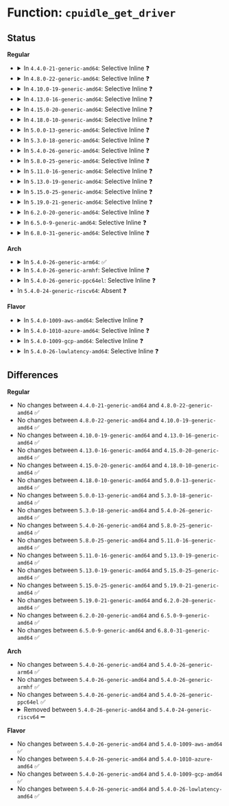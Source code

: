 # Function: <code>cpuidle_get_driver</code>

## Status
<b>Regular</b>
<ul>
<li>
<details>
<summary>In <code>4.4.0-21-generic-amd64</code>: Selective Inline ❓</summary>

```c
struct cpuidle_driver * cpuidle_get_driver()
```

```json
{
  "name": "cpuidle_get_driver",
  "collision_type": "Unique Global",
  "inline_type": "Selective",
  "funcs": [
    {
      "addr": 18446744071585906320,
      "name": "cpuidle_get_driver",
      "external": true,
      "loc": "drivers/cpuidle/driver.c:318",
      "file": "drivers/cpuidle/driver.c",
      "inline": "not declared, inlined",
      "caller_inline": [
        "drivers/cpuidle/driver.c:cpuidle_driver_ref",
        "drivers/cpuidle/driver.c:cpuidle_driver_unref"
      ],
      "caller_func": [
        "drivers/acpi/processor_driver.c:__acpi_processor_start",
        "drivers/acpi/processor_driver.c:__acpi_processor_start",
        "drivers/acpi/processor_idle.c:acpi_processor_cst_has_changed",
        "drivers/cpuidle/sysfs.c:show_current_driver"
      ]
    }
  ],
  "symbols": [
    {
      "addr": 18446744071585906320,
      "name": "cpuidle_get_driver",
      "section": ".text",
      "bind": "STB_GLOBAL",
      "size": 18
    }
  ]
}
```
</details>
</li>
<li>
<details>
<summary>In <code>4.8.0-22-generic-amd64</code>: Selective Inline ❓</summary>

```c
struct cpuidle_driver * cpuidle_get_driver()
```

```json
{
  "name": "cpuidle_get_driver",
  "collision_type": "Unique Global",
  "inline_type": "Selective",
  "funcs": [
    {
      "addr": 18446744071586306773,
      "name": "cpuidle_get_driver",
      "external": true,
      "loc": "drivers/cpuidle/driver.c:318",
      "file": "drivers/cpuidle/driver.c",
      "inline": "not declared, inlined",
      "caller_inline": [
        "drivers/cpuidle/driver.c:cpuidle_driver_unref",
        "drivers/cpuidle/driver.c:cpuidle_driver_ref"
      ],
      "caller_func": [
        "drivers/acpi/processor_driver.c:__acpi_processor_start",
        "drivers/acpi/processor_driver.c:__acpi_processor_start",
        "drivers/acpi/processor_idle.c:acpi_processor_power_state_has_changed",
        "drivers/cpuidle/sysfs.c:show_current_driver"
      ]
    }
  ],
  "symbols": [
    {
      "addr": 18446744071586305888,
      "name": "cpuidle_get_driver",
      "section": ".text",
      "bind": "STB_GLOBAL",
      "size": 18
    }
  ]
}
```
</details>
</li>
<li>
<details>
<summary>In <code>4.10.0-19-generic-amd64</code>: Selective Inline ❓</summary>

```c
struct cpuidle_driver * cpuidle_get_driver()
```

```json
{
  "name": "cpuidle_get_driver",
  "collision_type": "Unique Global",
  "inline_type": "Selective",
  "funcs": [
    {
      "addr": 18446744071586514501,
      "name": "cpuidle_get_driver",
      "external": true,
      "loc": "drivers/cpuidle/driver.c:319",
      "file": "drivers/cpuidle/driver.c",
      "inline": "not declared, inlined",
      "caller_inline": [
        "drivers/cpuidle/driver.c:cpuidle_driver_unref",
        "drivers/cpuidle/driver.c:cpuidle_driver_ref"
      ],
      "caller_func": [
        "drivers/acpi/processor_driver.c:__acpi_processor_start",
        "drivers/acpi/processor_driver.c:__acpi_processor_start",
        "drivers/acpi/processor_idle.c:acpi_processor_power_state_has_changed",
        "drivers/cpuidle/sysfs.c:show_current_driver"
      ]
    }
  ],
  "symbols": [
    {
      "addr": 18446744071586513744,
      "name": "cpuidle_get_driver",
      "section": ".text",
      "bind": "STB_GLOBAL",
      "size": 18
    }
  ]
}
```
</details>
</li>
<li>
<details>
<summary>In <code>4.13.0-16-generic-amd64</code>: Selective Inline ❓</summary>

```c
struct cpuidle_driver * cpuidle_get_driver()
```

```json
{
  "name": "cpuidle_get_driver",
  "collision_type": "Unique Global",
  "inline_type": "Selective",
  "funcs": [
    {
      "addr": 18446744071586640117,
      "name": "cpuidle_get_driver",
      "external": true,
      "loc": "drivers/cpuidle/driver.c:320",
      "file": "drivers/cpuidle/driver.c",
      "inline": "not declared, inlined",
      "caller_inline": [
        "drivers/cpuidle/driver.c:cpuidle_driver_unref",
        "drivers/cpuidle/driver.c:cpuidle_driver_ref"
      ],
      "caller_func": [
        "drivers/acpi/processor_driver.c:__acpi_processor_start",
        "drivers/acpi/processor_driver.c:__acpi_processor_start",
        "drivers/acpi/processor_idle.c:acpi_processor_power_state_has_changed",
        "drivers/cpuidle/sysfs.c:show_current_driver"
      ]
    }
  ],
  "symbols": [
    {
      "addr": 18446744071586639376,
      "name": "cpuidle_get_driver",
      "section": ".text",
      "bind": "STB_GLOBAL",
      "size": 18
    }
  ]
}
```
</details>
</li>
<li>
<details>
<summary>In <code>4.15.0-20-generic-amd64</code>: Selective Inline ❓</summary>

```c
struct cpuidle_driver * cpuidle_get_driver()
```

```json
{
  "name": "cpuidle_get_driver",
  "collision_type": "Unique Global",
  "inline_type": "Selective",
  "funcs": [
    {
      "addr": 18446744071587121493,
      "name": "cpuidle_get_driver",
      "external": true,
      "loc": "drivers/cpuidle/driver.c:288",
      "file": "drivers/cpuidle/driver.c",
      "inline": "not declared, inlined",
      "caller_inline": [
        "drivers/cpuidle/driver.c:cpuidle_driver_unref",
        "drivers/cpuidle/driver.c:cpuidle_driver_ref"
      ],
      "caller_func": [
        "drivers/acpi/processor_driver.c:__acpi_processor_start",
        "drivers/acpi/processor_driver.c:__acpi_processor_start",
        "drivers/acpi/processor_idle.c:acpi_processor_power_state_has_changed",
        "drivers/cpuidle/sysfs.c:show_current_driver"
      ]
    }
  ],
  "symbols": [
    {
      "addr": 18446744071587120864,
      "name": "cpuidle_get_driver",
      "section": ".text",
      "bind": "STB_GLOBAL",
      "size": 18
    }
  ]
}
```
</details>
</li>
<li>
<details>
<summary>In <code>4.18.0-10-generic-amd64</code>: Selective Inline ❓</summary>

```c
struct cpuidle_driver * cpuidle_get_driver()
```

```json
{
  "name": "cpuidle_get_driver",
  "collision_type": "Unique Global",
  "inline_type": "Selective",
  "funcs": [
    {
      "addr": 18446744071587421061,
      "name": "cpuidle_get_driver",
      "external": true,
      "loc": "drivers/cpuidle/driver.c:288",
      "file": "drivers/cpuidle/driver.c",
      "inline": "not declared, inlined",
      "caller_inline": [
        "drivers/cpuidle/driver.c:cpuidle_driver_unref",
        "drivers/cpuidle/driver.c:cpuidle_driver_ref"
      ],
      "caller_func": [
        "drivers/idle/intel_idle.c:intel_idle_init",
        "drivers/acpi/processor_driver.c:__acpi_processor_start",
        "drivers/acpi/processor_driver.c:__acpi_processor_start",
        "drivers/acpi/processor_idle.c:acpi_processor_power_state_has_changed",
        "drivers/cpuidle/sysfs.c:show_current_driver"
      ]
    }
  ],
  "symbols": [
    {
      "addr": 18446744071587420432,
      "name": "cpuidle_get_driver",
      "section": ".text",
      "bind": "STB_GLOBAL",
      "size": 18
    }
  ]
}
```
</details>
</li>
<li>
<details>
<summary>In <code>5.0.0-13-generic-amd64</code>: Selective Inline ❓</summary>

```c
struct cpuidle_driver * cpuidle_get_driver()
```

```json
{
  "name": "cpuidle_get_driver",
  "collision_type": "Unique Global",
  "inline_type": "Selective",
  "funcs": [
    {
      "addr": 18446744071587601669,
      "name": "cpuidle_get_driver",
      "external": true,
      "loc": "drivers/cpuidle/driver.c:288",
      "file": "drivers/cpuidle/driver.c",
      "inline": "not declared, inlined",
      "caller_inline": [
        "drivers/cpuidle/driver.c:cpuidle_driver_unref",
        "drivers/cpuidle/driver.c:cpuidle_driver_ref"
      ],
      "caller_func": [
        "drivers/idle/intel_idle.c:intel_idle_init",
        "drivers/acpi/processor_driver.c:__acpi_processor_start",
        "drivers/acpi/processor_driver.c:__acpi_processor_start",
        "drivers/acpi/processor_idle.c:acpi_processor_power_state_has_changed",
        "drivers/cpuidle/sysfs.c:show_current_driver"
      ]
    }
  ],
  "symbols": [
    {
      "addr": 18446744071587601040,
      "name": "cpuidle_get_driver",
      "section": ".text",
      "bind": "STB_GLOBAL",
      "size": 25
    }
  ]
}
```
</details>
</li>
<li>
<details>
<summary>In <code>5.3.0-18-generic-amd64</code>: Selective Inline ❓</summary>

```c
struct cpuidle_driver * cpuidle_get_driver()
```

```json
{
  "name": "cpuidle_get_driver",
  "collision_type": "Unique Global",
  "inline_type": "Selective",
  "funcs": [
    {
      "addr": 18446744071587878437,
      "name": "cpuidle_get_driver",
      "external": true,
      "loc": "drivers/cpuidle/driver.c:288",
      "file": "drivers/cpuidle/driver.c",
      "inline": "not declared, inlined",
      "caller_inline": [
        "drivers/cpuidle/driver.c:cpuidle_driver_unref",
        "drivers/cpuidle/driver.c:cpuidle_driver_ref"
      ],
      "caller_func": [
        "drivers/idle/intel_idle.c:intel_idle_init",
        "drivers/acpi/processor_driver.c:__acpi_processor_start",
        "drivers/acpi/processor_driver.c:__acpi_processor_start",
        "drivers/acpi/processor_idle.c:acpi_processor_power_state_has_changed",
        "drivers/cpuidle/sysfs.c:show_current_driver"
      ]
    }
  ],
  "symbols": [
    {
      "addr": 18446744071587877840,
      "name": "cpuidle_get_driver",
      "section": ".text",
      "bind": "STB_GLOBAL",
      "size": 18
    }
  ]
}
```
</details>
</li>
<li>
<details>
<summary>In <code>5.4.0-26-generic-amd64</code>: Selective Inline ❓</summary>

```c
struct cpuidle_driver * cpuidle_get_driver()
```

```json
{
  "name": "cpuidle_get_driver",
  "collision_type": "Unique Global",
  "inline_type": "Selective",
  "funcs": [
    {
      "addr": 18446744071588084405,
      "name": "cpuidle_get_driver",
      "external": true,
      "loc": "drivers/cpuidle/driver.c:312",
      "file": "drivers/cpuidle/driver.c",
      "inline": "not declared, inlined",
      "caller_inline": [
        "drivers/cpuidle/driver.c:cpuidle_driver_unref",
        "drivers/cpuidle/driver.c:cpuidle_driver_ref"
      ],
      "caller_func": [
        "drivers/idle/intel_idle.c:intel_idle_init",
        "drivers/acpi/processor_driver.c:__acpi_processor_start",
        "drivers/acpi/processor_driver.c:__acpi_processor_start",
        "drivers/acpi/processor_idle.c:acpi_processor_power_state_has_changed",
        "drivers/cpuidle/sysfs.c:show_current_driver"
      ]
    }
  ],
  "symbols": [
    {
      "addr": 18446744071588083584,
      "name": "cpuidle_get_driver",
      "section": ".text",
      "bind": "STB_GLOBAL",
      "size": 18
    }
  ]
}
```
</details>
</li>
<li>
<details>
<summary>In <code>5.8.0-25-generic-amd64</code>: Selective Inline ❓</summary>

```c
struct cpuidle_driver * cpuidle_get_driver()
```

```json
{
  "name": "cpuidle_get_driver",
  "collision_type": "Unique Global",
  "inline_type": "Selective",
  "funcs": [
    {
      "addr": 18446744071588945280,
      "name": "cpuidle_get_driver",
      "external": true,
      "loc": "drivers/cpuidle/driver.c:318",
      "file": "drivers/cpuidle/driver.c",
      "inline": "not declared, inlined",
      "caller_inline": [],
      "caller_func": [
        "drivers/idle/intel_idle.c:intel_idle_init",
        "drivers/acpi/processor_driver.c:__acpi_processor_start",
        "drivers/acpi/processor_driver.c:__acpi_processor_start",
        "drivers/acpi/processor_idle.c:acpi_processor_power_state_has_changed",
        "drivers/cpuidle/sysfs.c:show_current_driver"
      ]
    }
  ],
  "symbols": [
    {
      "addr": 18446744071588945280,
      "name": "cpuidle_get_driver",
      "section": ".text",
      "bind": "STB_GLOBAL",
      "size": 18
    }
  ]
}
```
</details>
</li>
<li>
<details>
<summary>In <code>5.11.0-16-generic-amd64</code>: Selective Inline ❓</summary>

```c
struct cpuidle_driver * cpuidle_get_driver()
```

```json
{
  "name": "cpuidle_get_driver",
  "collision_type": "Unique Global",
  "inline_type": "Selective",
  "funcs": [
    {
      "addr": 18446744071588957520,
      "name": "cpuidle_get_driver",
      "external": true,
      "loc": "drivers/cpuidle/driver.c:318",
      "file": "drivers/cpuidle/driver.c",
      "inline": "not declared, inlined",
      "caller_inline": [],
      "caller_func": [
        "drivers/idle/intel_idle.c:intel_idle_init",
        "drivers/acpi/processor_driver.c:__acpi_processor_start",
        "drivers/acpi/processor_driver.c:__acpi_processor_start",
        "drivers/acpi/processor_idle.c:acpi_processor_power_state_has_changed",
        "drivers/cpuidle/sysfs.c:show_current_driver"
      ]
    }
  ],
  "symbols": [
    {
      "addr": 18446744071588957520,
      "name": "cpuidle_get_driver",
      "section": ".text",
      "bind": "STB_GLOBAL",
      "size": 18
    }
  ]
}
```
</details>
</li>
<li>
<details>
<summary>In <code>5.13.0-19-generic-amd64</code>: Selective Inline ❓</summary>

```c
struct cpuidle_driver * cpuidle_get_driver()
```

```json
{
  "name": "cpuidle_get_driver",
  "collision_type": "Unique Global",
  "inline_type": "Selective",
  "funcs": [
    {
      "addr": 18446744071588845920,
      "name": "cpuidle_get_driver",
      "external": true,
      "loc": "drivers/cpuidle/driver.c:322",
      "file": "drivers/cpuidle/driver.c",
      "inline": "not declared, inlined",
      "caller_inline": [],
      "caller_func": [
        "drivers/idle/intel_idle.c:intel_idle_init",
        "drivers/acpi/processor_driver.c:__acpi_processor_start",
        "drivers/acpi/processor_driver.c:__acpi_processor_start",
        "drivers/acpi/processor_idle.c:acpi_processor_power_state_has_changed",
        "drivers/cpuidle/sysfs.c:show_current_driver"
      ]
    }
  ],
  "symbols": [
    {
      "addr": 18446744071588845920,
      "name": "cpuidle_get_driver",
      "section": ".text",
      "bind": "STB_GLOBAL",
      "size": 18
    }
  ]
}
```
</details>
</li>
<li>
<details>
<summary>In <code>5.15.0-25-generic-amd64</code>: Selective Inline ❓</summary>

```c
struct cpuidle_driver * cpuidle_get_driver()
```

```json
{
  "name": "cpuidle_get_driver",
  "collision_type": "Unique Global",
  "inline_type": "Selective",
  "funcs": [
    {
      "addr": 18446744071589544240,
      "name": "cpuidle_get_driver",
      "external": true,
      "loc": "drivers/cpuidle/driver.c:322",
      "file": "drivers/cpuidle/driver.c",
      "inline": "not declared, inlined",
      "caller_inline": [],
      "caller_func": [
        "drivers/idle/intel_idle.c:intel_idle_init",
        "drivers/acpi/processor_driver.c:__acpi_processor_start",
        "drivers/acpi/processor_driver.c:__acpi_processor_start",
        "drivers/acpi/processor_idle.c:acpi_processor_power_state_has_changed",
        "drivers/cpuidle/sysfs.c:show_current_driver"
      ]
    }
  ],
  "symbols": [
    {
      "addr": 18446744071589544240,
      "name": "cpuidle_get_driver",
      "section": ".text",
      "bind": "STB_GLOBAL",
      "size": 18
    }
  ]
}
```
</details>
</li>
<li>
<details>
<summary>In <code>5.19.0-21-generic-amd64</code>: Selective Inline ❓</summary>

```c
struct cpuidle_driver * cpuidle_get_driver()
```

```json
{
  "name": "cpuidle_get_driver",
  "collision_type": "Unique Global",
  "inline_type": "Selective",
  "funcs": [
    {
      "addr": 18446744071591037200,
      "name": "cpuidle_get_driver",
      "external": true,
      "loc": "drivers/cpuidle/driver.c:322",
      "file": "drivers/cpuidle/driver.c",
      "inline": "not declared, inlined",
      "caller_inline": [],
      "caller_func": [
        "drivers/idle/intel_idle.c:intel_idle_init",
        "drivers/acpi/processor_driver.c:__acpi_processor_start",
        "drivers/acpi/processor_driver.c:__acpi_processor_start",
        "drivers/acpi/processor_idle.c:acpi_processor_power_state_has_changed",
        "drivers/cpuidle/sysfs.c:show_current_driver"
      ]
    }
  ],
  "symbols": [
    {
      "addr": 18446744071591037200,
      "name": "cpuidle_get_driver",
      "section": ".text",
      "bind": "STB_GLOBAL",
      "size": 48
    }
  ]
}
```
</details>
</li>
<li>
<details>
<summary>In <code>6.2.0-20-generic-amd64</code>: Selective Inline ❓</summary>

```c
struct cpuidle_driver * cpuidle_get_driver()
```

```json
{
  "name": "cpuidle_get_driver",
  "collision_type": "Unique Global",
  "inline_type": "Selective",
  "funcs": [
    {
      "addr": 18446744071592748416,
      "name": "cpuidle_get_driver",
      "external": true,
      "loc": "drivers/cpuidle/driver.c:322",
      "file": "drivers/cpuidle/driver.c",
      "inline": "not declared, inlined",
      "caller_inline": [],
      "caller_func": [
        "drivers/idle/intel_idle.c:intel_idle_init",
        "drivers/acpi/processor_driver.c:__acpi_processor_start",
        "drivers/acpi/processor_driver.c:__acpi_processor_start",
        "drivers/acpi/processor_idle.c:acpi_processor_power_state_has_changed",
        "drivers/cpuidle/sysfs.c:show_current_driver"
      ]
    }
  ],
  "symbols": [
    {
      "addr": 18446744071592748416,
      "name": "cpuidle_get_driver",
      "section": ".text",
      "bind": "STB_GLOBAL",
      "size": 48
    }
  ]
}
```
</details>
</li>
<li>
<details>
<summary>In <code>6.5.0-9-generic-amd64</code>: Selective Inline ❓</summary>

```c
struct cpuidle_driver * cpuidle_get_driver()
```

```json
{
  "name": "cpuidle_get_driver",
  "collision_type": "Unique Global",
  "inline_type": "Selective",
  "funcs": [
    {
      "addr": 18446744071593183072,
      "name": "cpuidle_get_driver",
      "external": true,
      "loc": "drivers/cpuidle/driver.c:326",
      "file": "drivers/cpuidle/driver.c",
      "inline": "not declared, inlined",
      "caller_inline": [],
      "caller_func": [
        "drivers/idle/intel_idle.c:intel_idle_init",
        "drivers/acpi/processor_driver.c:__acpi_processor_start",
        "drivers/acpi/processor_driver.c:__acpi_processor_start",
        "drivers/acpi/processor_idle.c:acpi_processor_power_state_has_changed",
        "drivers/cpuidle/sysfs.c:show_current_driver"
      ]
    }
  ],
  "symbols": [
    {
      "addr": 18446744071593183072,
      "name": "cpuidle_get_driver",
      "section": ".text",
      "bind": "STB_GLOBAL",
      "size": 48
    }
  ]
}
```
</details>
</li>
<li>
<details>
<summary>In <code>6.8.0-31-generic-amd64</code>: Selective Inline ❓</summary>

```c
struct cpuidle_driver * cpuidle_get_driver()
```

```json
{
  "name": "cpuidle_get_driver",
  "collision_type": "Unique Global",
  "inline_type": "Selective",
  "funcs": [
    {
      "addr": 18446744071593936896,
      "name": "cpuidle_get_driver",
      "external": true,
      "loc": "drivers/cpuidle/driver.c:326",
      "file": "drivers/cpuidle/driver.c",
      "inline": "not declared, inlined",
      "caller_inline": [],
      "caller_func": [
        "drivers/idle/intel_idle.c:intel_idle_init",
        "drivers/acpi/processor_driver.c:__acpi_processor_start",
        "drivers/acpi/processor_driver.c:__acpi_processor_start",
        "drivers/acpi/processor_idle.c:acpi_processor_power_state_has_changed",
        "drivers/cpuidle/sysfs.c:show_current_driver"
      ]
    }
  ],
  "symbols": [
    {
      "addr": 18446744071593936896,
      "name": "cpuidle_get_driver",
      "section": ".text",
      "bind": "STB_GLOBAL",
      "size": 48
    }
  ]
}
```
</details>
</li>
</ul>
<b>Arch</b>
<ul>
<li>
<details>
<summary>In <code>5.4.0-26-generic-arm64</code>: ✅</summary>

```c
struct cpuidle_driver * cpuidle_get_driver()
```

```json
{
  "name": "cpuidle_get_driver",
  "collision_type": "Unique Global",
  "inline_type": "No",
  "funcs": [
    {
      "addr": 18446603336501327584,
      "name": "cpuidle_get_driver",
      "external": true,
      "loc": "drivers/cpuidle/driver.c:312",
      "file": "drivers/cpuidle/driver.c",
      "inline": "seen, unknown",
      "caller_inline": [],
      "caller_func": [
        "drivers/acpi/processor_driver.c:__acpi_processor_start",
        "drivers/acpi/processor_driver.c:__acpi_processor_start",
        "drivers/acpi/processor_idle.c:acpi_processor_power_state_has_changed",
        "drivers/cpuidle/driver.c:cpuidle_driver_unref",
        "drivers/cpuidle/driver.c:cpuidle_driver_ref",
        "drivers/cpuidle/sysfs.c:show_current_driver",
        "drivers/cpuidle/sysfs.c:show_current_driver"
      ]
    }
  ],
  "symbols": [
    {
      "addr": 18446603336501327584,
      "name": "cpuidle_get_driver",
      "section": ".text",
      "bind": "STB_GLOBAL",
      "size": 64
    }
  ]
}
```
</details>
</li>
<li>
<details>
<summary>In <code>5.4.0-26-generic-armhf</code>: Selective Inline ❓</summary>

```c
struct cpuidle_driver * cpuidle_get_driver()
```

```json
{
  "name": "cpuidle_get_driver",
  "collision_type": "Unique Global",
  "inline_type": "Selective",
  "funcs": [
    {
      "addr": 3233819096,
      "name": "cpuidle_get_driver",
      "external": true,
      "loc": "drivers/cpuidle/driver.c:312",
      "file": "drivers/cpuidle/driver.c",
      "inline": "not declared, inlined",
      "caller_inline": [
        "drivers/cpuidle/driver.c:cpuidle_driver_unref",
        "drivers/cpuidle/driver.c:cpuidle_driver_ref"
      ],
      "caller_func": [
        "drivers/cpuidle/sysfs.c:show_current_driver"
      ]
    }
  ],
  "symbols": [
    {
      "addr": 3233817880,
      "name": "cpuidle_get_driver",
      "section": ".text",
      "bind": "STB_GLOBAL",
      "size": 64
    }
  ]
}
```
</details>
</li>
<li>
<details>
<summary>In <code>5.4.0-26-generic-ppc64el</code>: Selective Inline ❓</summary>

```c
struct cpuidle_driver * cpuidle_get_driver()
```

```json
{
  "name": "cpuidle_get_driver",
  "collision_type": "Unique Global",
  "inline_type": "Selective",
  "funcs": [
    {
      "addr": 13835058055294873804,
      "name": "cpuidle_get_driver",
      "external": true,
      "loc": "drivers/cpuidle/driver.c:312",
      "file": "drivers/cpuidle/driver.c",
      "inline": "not declared, inlined",
      "caller_inline": [
        "drivers/cpuidle/driver.c:cpuidle_driver_unref",
        "drivers/cpuidle/driver.c:cpuidle_driver_ref"
      ],
      "caller_func": [
        "drivers/cpuidle/sysfs.c:show_current_driver",
        "drivers/cpuidle/cpuidle-pseries.c:pseries_cpuidle_cpu_dead",
        "drivers/cpuidle/cpuidle-pseries.c:pseries_cpuidle_cpu_online",
        "drivers/cpuidle/cpuidle-powernv.c:powernv_cpuidle_cpu_dead",
        "drivers/cpuidle/cpuidle-powernv.c:powernv_cpuidle_cpu_online"
      ]
    }
  ],
  "symbols": [
    {
      "addr": 13835058055294872288,
      "name": "cpuidle_get_driver",
      "section": ".text",
      "bind": "STB_GLOBAL",
      "size": 28
    }
  ]
}
```
</details>
</li>
<li>
In <code>5.4.0-24-generic-riscv64</code>: Absent ❓
</li>
</ul>
<b>Flavor</b>
<ul>
<li>
<details>
<summary>In <code>5.4.0-1009-aws-amd64</code>: Selective Inline ❓</summary>

```c
struct cpuidle_driver * cpuidle_get_driver()
```

```json
{
  "name": "cpuidle_get_driver",
  "collision_type": "Unique Global",
  "inline_type": "Selective",
  "funcs": [
    {
      "addr": 18446744071587706197,
      "name": "cpuidle_get_driver",
      "external": true,
      "loc": "drivers/cpuidle/driver.c:312",
      "file": "drivers/cpuidle/driver.c",
      "inline": "not declared, inlined",
      "caller_inline": [
        "drivers/cpuidle/driver.c:cpuidle_driver_unref",
        "drivers/cpuidle/driver.c:cpuidle_driver_ref"
      ],
      "caller_func": [
        "drivers/idle/intel_idle.c:intel_idle_init",
        "drivers/acpi/processor_driver.c:__acpi_processor_start",
        "drivers/acpi/processor_driver.c:__acpi_processor_start",
        "drivers/acpi/processor_idle.c:acpi_processor_power_state_has_changed",
        "drivers/cpuidle/sysfs.c:show_current_driver"
      ]
    }
  ],
  "symbols": [
    {
      "addr": 18446744071587705376,
      "name": "cpuidle_get_driver",
      "section": ".text",
      "bind": "STB_GLOBAL",
      "size": 18
    }
  ]
}
```
</details>
</li>
<li>
<details>
<summary>In <code>5.4.0-1010-azure-amd64</code>: Selective Inline ❓</summary>

```c
struct cpuidle_driver * cpuidle_get_driver()
```

```json
{
  "name": "cpuidle_get_driver",
  "collision_type": "Unique Global",
  "inline_type": "Selective",
  "funcs": [
    {
      "addr": 18446744071587484485,
      "name": "cpuidle_get_driver",
      "external": true,
      "loc": "drivers/cpuidle/driver.c:312",
      "file": "drivers/cpuidle/driver.c",
      "inline": "not declared, inlined",
      "caller_inline": [
        "drivers/cpuidle/driver.c:cpuidle_driver_unref",
        "drivers/cpuidle/driver.c:cpuidle_driver_ref"
      ],
      "caller_func": [
        "drivers/idle/intel_idle.c:intel_idle_init",
        "drivers/acpi/processor_driver.c:__acpi_processor_start",
        "drivers/acpi/processor_driver.c:__acpi_processor_start",
        "drivers/acpi/processor_idle.c:acpi_processor_power_state_has_changed",
        "drivers/cpuidle/sysfs.c:show_current_driver"
      ]
    }
  ],
  "symbols": [
    {
      "addr": 18446744071587483664,
      "name": "cpuidle_get_driver",
      "section": ".text",
      "bind": "STB_GLOBAL",
      "size": 18
    }
  ]
}
```
</details>
</li>
<li>
<details>
<summary>In <code>5.4.0-1009-gcp-amd64</code>: Selective Inline ❓</summary>

```c
struct cpuidle_driver * cpuidle_get_driver()
```

```json
{
  "name": "cpuidle_get_driver",
  "collision_type": "Unique Global",
  "inline_type": "Selective",
  "funcs": [
    {
      "addr": 18446744071588040549,
      "name": "cpuidle_get_driver",
      "external": true,
      "loc": "drivers/cpuidle/driver.c:312",
      "file": "drivers/cpuidle/driver.c",
      "inline": "not declared, inlined",
      "caller_inline": [
        "drivers/cpuidle/driver.c:cpuidle_driver_unref",
        "drivers/cpuidle/driver.c:cpuidle_driver_ref"
      ],
      "caller_func": [
        "drivers/idle/intel_idle.c:intel_idle_init",
        "drivers/acpi/processor_driver.c:__acpi_processor_start",
        "drivers/acpi/processor_driver.c:__acpi_processor_start",
        "drivers/acpi/processor_idle.c:acpi_processor_power_state_has_changed",
        "drivers/cpuidle/sysfs.c:show_current_driver"
      ]
    }
  ],
  "symbols": [
    {
      "addr": 18446744071588039728,
      "name": "cpuidle_get_driver",
      "section": ".text",
      "bind": "STB_GLOBAL",
      "size": 18
    }
  ]
}
```
</details>
</li>
<li>
<details>
<summary>In <code>5.4.0-26-lowlatency-amd64</code>: Selective Inline ❓</summary>

```c
struct cpuidle_driver * cpuidle_get_driver()
```

```json
{
  "name": "cpuidle_get_driver",
  "collision_type": "Unique Global",
  "inline_type": "Selective",
  "funcs": [
    {
      "addr": 18446744071588156341,
      "name": "cpuidle_get_driver",
      "external": true,
      "loc": "drivers/cpuidle/driver.c:312",
      "file": "drivers/cpuidle/driver.c",
      "inline": "not declared, inlined",
      "caller_inline": [
        "drivers/cpuidle/driver.c:cpuidle_driver_unref",
        "drivers/cpuidle/driver.c:cpuidle_driver_ref"
      ],
      "caller_func": [
        "drivers/idle/intel_idle.c:intel_idle_init",
        "drivers/acpi/processor_driver.c:__acpi_processor_start",
        "drivers/acpi/processor_driver.c:__acpi_processor_start",
        "drivers/acpi/processor_idle.c:acpi_processor_power_state_has_changed",
        "drivers/cpuidle/sysfs.c:show_current_driver"
      ]
    }
  ],
  "symbols": [
    {
      "addr": 18446744071588155456,
      "name": "cpuidle_get_driver",
      "section": ".text",
      "bind": "STB_GLOBAL",
      "size": 40
    }
  ]
}
```
</details>
</li>
</ul>

## Differences
<b>Regular</b>
<ul>
<li>
No changes between <code>4.4.0-21-generic-amd64</code> and <code>4.8.0-22-generic-amd64</code> ✅
</li>
<li>
No changes between <code>4.8.0-22-generic-amd64</code> and <code>4.10.0-19-generic-amd64</code> ✅
</li>
<li>
No changes between <code>4.10.0-19-generic-amd64</code> and <code>4.13.0-16-generic-amd64</code> ✅
</li>
<li>
No changes between <code>4.13.0-16-generic-amd64</code> and <code>4.15.0-20-generic-amd64</code> ✅
</li>
<li>
No changes between <code>4.15.0-20-generic-amd64</code> and <code>4.18.0-10-generic-amd64</code> ✅
</li>
<li>
No changes between <code>4.18.0-10-generic-amd64</code> and <code>5.0.0-13-generic-amd64</code> ✅
</li>
<li>
No changes between <code>5.0.0-13-generic-amd64</code> and <code>5.3.0-18-generic-amd64</code> ✅
</li>
<li>
No changes between <code>5.3.0-18-generic-amd64</code> and <code>5.4.0-26-generic-amd64</code> ✅
</li>
<li>
No changes between <code>5.4.0-26-generic-amd64</code> and <code>5.8.0-25-generic-amd64</code> ✅
</li>
<li>
No changes between <code>5.8.0-25-generic-amd64</code> and <code>5.11.0-16-generic-amd64</code> ✅
</li>
<li>
No changes between <code>5.11.0-16-generic-amd64</code> and <code>5.13.0-19-generic-amd64</code> ✅
</li>
<li>
No changes between <code>5.13.0-19-generic-amd64</code> and <code>5.15.0-25-generic-amd64</code> ✅
</li>
<li>
No changes between <code>5.15.0-25-generic-amd64</code> and <code>5.19.0-21-generic-amd64</code> ✅
</li>
<li>
No changes between <code>5.19.0-21-generic-amd64</code> and <code>6.2.0-20-generic-amd64</code> ✅
</li>
<li>
No changes between <code>6.2.0-20-generic-amd64</code> and <code>6.5.0-9-generic-amd64</code> ✅
</li>
<li>
No changes between <code>6.5.0-9-generic-amd64</code> and <code>6.8.0-31-generic-amd64</code> ✅
</li>
</ul>
<b>Arch</b>
<ul>
<li>
No changes between <code>5.4.0-26-generic-amd64</code> and <code>5.4.0-26-generic-arm64</code> ✅
</li>
<li>
No changes between <code>5.4.0-26-generic-amd64</code> and <code>5.4.0-26-generic-armhf</code> ✅
</li>
<li>
No changes between <code>5.4.0-26-generic-amd64</code> and <code>5.4.0-26-generic-ppc64el</code> ✅
</li>
<li>
<details>
<summary>Removed between <code>5.4.0-26-generic-amd64</code> and <code>5.4.0-24-generic-riscv64</code> ➖</summary>

```c
struct cpuidle_driver * cpuidle_get_driver()
```
</details>
</li>
</ul>
<b>Flavor</b>
<ul>
<li>
No changes between <code>5.4.0-26-generic-amd64</code> and <code>5.4.0-1009-aws-amd64</code> ✅
</li>
<li>
No changes between <code>5.4.0-26-generic-amd64</code> and <code>5.4.0-1010-azure-amd64</code> ✅
</li>
<li>
No changes between <code>5.4.0-26-generic-amd64</code> and <code>5.4.0-1009-gcp-amd64</code> ✅
</li>
<li>
No changes between <code>5.4.0-26-generic-amd64</code> and <code>5.4.0-26-lowlatency-amd64</code> ✅
</li>
</ul>
